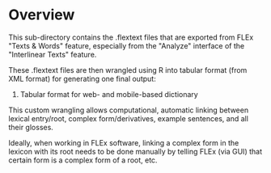 # Overview

This sub-directory contains the .flextext files that are exported from FLEx "Texts & Words" feature, especially from the "Analyze" interface of the "Interlinear Texts" feature.

These .flextext files are then wrangled using R into tabular format (from XML format) for generating one final output: 

1. Tabular format for web- and mobile-based dictionary

This custom wrangling allows computational, automatic linking between lexical entry/root, complex form/derivatives, example sentences, and all their glosses.

Ideally, when working in FLEx software, linking a complex form in the lexicon with its root needs to be done manually by telling FLEx (via GUI) that certain form is a complex form of a root, etc.

 
